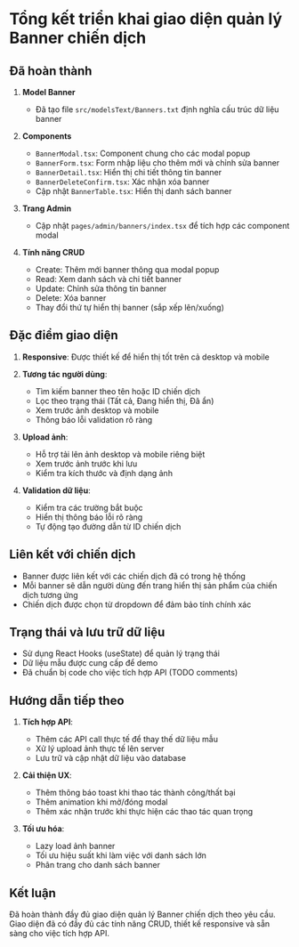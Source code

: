 # Tổng kết triển khai giao diện quản lý Banner chiến dịch

## Đã hoàn thành

1. **Model Banner**
   - Đã tạo file `src/modelsText/Banners.txt` định nghĩa cấu trúc dữ liệu banner

2. **Components**
   - `BannerModal.tsx`: Component chung cho các modal popup
   - `BannerForm.tsx`: Form nhập liệu cho thêm mới và chỉnh sửa banner
   - `BannerDetail.tsx`: Hiển thị chi tiết thông tin banner
   - `BannerDeleteConfirm.tsx`: Xác nhận xóa banner
   - Cập nhật `BannerTable.tsx`: Hiển thị danh sách banner

3. **Trang Admin**
   - Cập nhật `pages/admin/banners/index.tsx` để tích hợp các component modal

4. **Tính năng CRUD**
   - Create: Thêm mới banner thông qua modal popup
   - Read: Xem danh sách và chi tiết banner
   - Update: Chỉnh sửa thông tin banner
   - Delete: Xóa banner
   - Thay đổi thứ tự hiển thị banner (sắp xếp lên/xuống)

## Đặc điểm giao diện

1. **Responsive**: Được thiết kế để hiển thị tốt trên cả desktop và mobile
2. **Tương tác người dùng**:
   - Tìm kiếm banner theo tên hoặc ID chiến dịch
   - Lọc theo trạng thái (Tất cả, Đang hiển thị, Đã ẩn)
   - Xem trước ảnh desktop và mobile
   - Thông báo lỗi validation rõ ràng

3. **Upload ảnh**:
   - Hỗ trợ tải lên ảnh desktop và mobile riêng biệt
   - Xem trước ảnh trước khi lưu
   - Kiểm tra kích thước và định dạng ảnh

4. **Validation dữ liệu**:
   - Kiểm tra các trường bắt buộc
   - Hiển thị thông báo lỗi rõ ràng
   - Tự động tạo đường dẫn từ ID chiến dịch

## Liên kết với chiến dịch

- Banner được liên kết với các chiến dịch đã có trong hệ thống
- Mỗi banner sẽ dẫn người dùng đến trang hiển thị sản phẩm của chiến dịch tương ứng
- Chiến dịch được chọn từ dropdown để đảm bảo tính chính xác

## Trạng thái và lưu trữ dữ liệu

- Sử dụng React Hooks (useState) để quản lý trạng thái
- Dữ liệu mẫu được cung cấp để demo
- Đã chuẩn bị code cho việc tích hợp API (TODO comments)

## Hướng dẫn tiếp theo

1. **Tích hợp API**:
   - Thêm các API call thực tế để thay thế dữ liệu mẫu
   - Xử lý upload ảnh thực tế lên server
   - Lưu trữ và cập nhật dữ liệu vào database

2. **Cải thiện UX**:
   - Thêm thông báo toast khi thao tác thành công/thất bại
   - Thêm animation khi mở/đóng modal
   - Thêm xác nhận trước khi thực hiện các thao tác quan trọng

3. **Tối ưu hóa**:
   - Lazy load ảnh banner
   - Tối ưu hiệu suất khi làm việc với danh sách lớn
   - Phân trang cho danh sách banner

## Kết luận

Đã hoàn thành đầy đủ giao diện quản lý Banner chiến dịch theo yêu cầu. Giao diện đã có đầy đủ các tính năng CRUD, thiết kế responsive và sẵn sàng cho việc tích hợp API. 